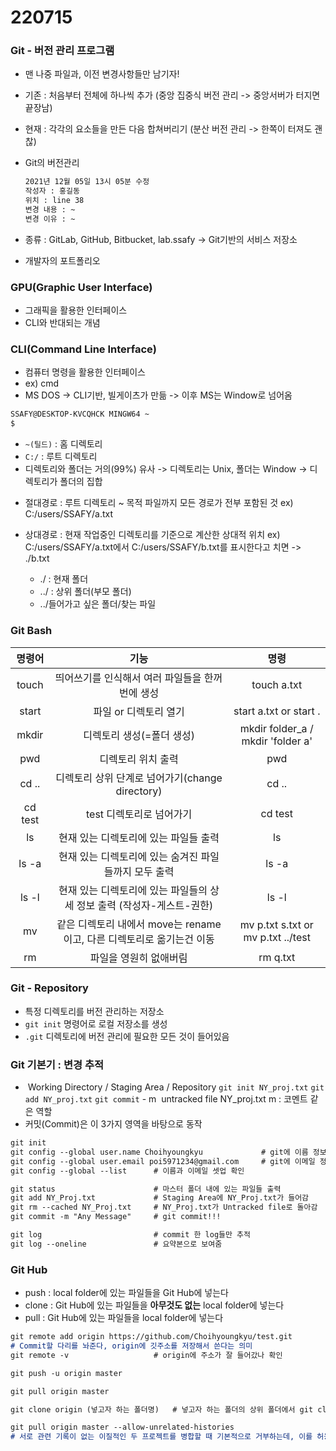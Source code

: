 # 220715

### Git - 버전 관리 프로그램

- 맨 나중 파일과, 이전 변경사항들만 남기자!

- 기존 : 처음부터 전체에 하나씩 추가 (중앙 집중식 버전 관리 -> 중앙서버가 터지면 끝장남)

- 현재 : 각각의 요소들을 만든 다음 합쳐버리기 (분산 버전 관리 -> 한쪽이 터져도 괜찮)

- Git의 버전관리

  ```markdown
  2021년 12월 05일 13시 05분 수정
  작성자 : 홍길동
  위치 : line 38
  변경 내용 : ~
  변경 이유 : ~
  ```

- 종류 : GitLab, GitHub, Bitbucket, lab.ssafy -> Git기반의 서비스 저장소
- 개발자의 포트폴리오



### GPU(Graphic User Interface)

- 그래픽을 활용한 인터페이스
- CLI와 반대되는 개념



### CLI(Command Line Interface)

- 컴퓨터 명령을 활용한 인터페이스
- ex) cmd
- MS DOS -> CLI기반, 빌게이츠가 만듦 -> 이후 MS는 Window로 넘어옴

```markdown
SSAFY@DESKTOP-KVCQHCK MINGW64 ~
$
```

- `~(틸드)` : 홈 디렉토리
- `C:/` : 루트 디렉토리
- 디렉토리와 폴더는 거의(99%) 유사
  -> 디렉토리는 Unix, 폴더는 Window
  -> 디렉토리가 폴더의 집합

* 절대경로 : 루트 디렉토리 ~ 목적 파일까지 모든 경로가 전부 포함된 것
                     ex) C:/users/SSAFY/a.txt

* 상대경로 : 현재 작업중인 디렉토리를 기준으로 계산한 상대적 위치
                     ex) C:/users/SSAFY/a.txt에서 C:/users/SSAFY/b.txt를 표시한다고 치면
                              -> ./b.txt

  * ./ : 현재 폴더
  * ../ : 상위 폴더(부모 폴더)
  * ../들어가고 싶은 폴더/찾는 파일

  

### Git Bash

| 명령어  |                             기능                             |                명령                |
| :-----: | :----------------------------------------------------------: | :--------------------------------: |
|  touch  |       띄어쓰기를 인식해서 여러 파일들을 한꺼번에 생성        |            touch a.txt             |
|  start  |                    파일 or 디렉토리 열기                     |       start a.txt or start .       |
|  mkdir  |                  디렉토리 생성(=폴더 생성)                   | mkdir folder_a / mkdir 'folder a'  |
|   pwd   |                      디렉토리 위치 출력                      |                pwd                 |
|  cd ..  |       디렉토리 상위 단계로 넘어가기(change directory)        |               cd ..                |
| cd test |                   test 디렉토리로 넘어가기                   |              cd test               |
|   ls    |            현재 있는 디렉토리에 있는 파일들 출력             |                 ls                 |
|  ls -a  |    현재 있는 디렉토리에 있는 숨겨진 파일들까지 모두 출력     |               ls -a                |
|  ls -l  | 현재 있는 디렉토리에 있는 파일들의 상세 정보 출력 (작성자-게스트-권한) |               ls -l                |
|   mv    | 같은 디렉토리 내에서 move는 rename이고, 다른 디렉토리로 옮기는건 이동 | mv p.txt s.txt or mv p.txt ../test |
|   rm    |                    파일을 영원히 없애버림                    |              rm q.txt              |



### Git - Repository

- 특정 디렉토리를 버전 관리하는 저장소
- `git init` 명령어로 로컬 저장소를 생성
- `.git` 디렉토리에 버전 관리에 필요한 모든 것이 들어있음



### Git 기본기 : 변경 추적

- ​    Working Directory                /             Staging Area            /            Repository
  `git init NY_proj.txt`              `git add NY_proj.txt`               `git commit` - m
  ​      untracked file                                   NY_proj.txt                             m : 코멘트 같은 역할
- 커밋(Commit)은 이 3가지 영역을 바탕으로 동작

```markdown
git init
git config --global user.name Choihyoungkyu				# git에 이름 정보를 줌
git config --global user.email poi5971234@gmail.com		# git에 이메일 정보를 줌
git config --global --list 		# 이름과 이메일 셋업 확인

git status 						# 마스터 폴더 내에 있는 파일들 출력
git add NY_Proj.txt 			# Staging Area에 NY_Proj.txt가 들어감
git rm --cached NY_Proj.txt  	# NY_Proj.txt가 Untracked file로 돌아감
git commit -m "Any Message"		# git commit!!!

git log 						# commit 한 log들만 추적
git log --oneline				# 요약본으로 보여줌

```

 

### Git Hub

- push : local folder에 있는 파일들을 Git Hub에 넣는다
- clone : Git Hub에 있는 파일들을 **아무것도 없는** local folder에 넣는다
- pull : Git Hub에 있는 파일들을 local folder에 넣는다

```markdown
git remote add origin https://github.com/Choihyoungkyu/test.git  
# Commit할 다리를 놔준다, origin에 깃주소를 저장해서 쓴다는 의미
git remote -v					# origin에 주소가 잘 들어갔나 확인

git push -u origin master

git pull origin master

git clone origin (넣고자 하는 폴더명)   # 넣고자 하는 폴더의 상위 폴더에서 git clone을 해야됨 -> 받아오는걸 git bash로 함!!

git pull origin master --allow-unrelated-histories 
# 서로 관련 기록이 없는 이질적인 두 프로젝트를 병합할 때 기본적으로 거부하는데, 이를 허용해주는것 
```


